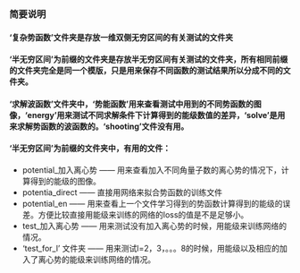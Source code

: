 ### 简要说明

#### ‘复杂势函数’文件夹是存放一维双侧无穷区间的有关测试的文件夹
#### ‘半无穷区间’为前缀的文件夹是存放半无穷区间有关测试的文件夹，所有相同前缀的文件夹完全是同一个模版，只是用来保存不同函数的测试结果所以分成不同的文件夹。

#### ‘求解波函数’文件夹中，‘势能函数’用来查看测试中用到的不同势函数的图像，‘energy’用来测试不同求解条件下计算得到的能级数值的差异，‘solve’是用来求解势函数的波函数的。‘shooting’文件没有用。

#### ‘半无穷区间’为前缀的文件夹中，有用的文件：

+ potential_加入离心势 —— 用来查看加入不同角量子数的离心势的情况下，计算得到的能级的图像。
+ potentia_direct —— 直接用网络来拟合势函数的训练文件
+ potential_en —— 用来查看上一个文件学习得到的势函数计算得到的能级的误差。方便比较直接用能级来训练的网络的loss的值是不是足够小。
+ test_加入离心势 —— 用来测试没有加入离心势的时候，用能级来训练网络的情况。
+ ‘test_for_l’ 文件夹 —— 用来测试l=2，3，。。。8的时候，用能级以及相应的加入了离心势的能级来训练网络的情况。
